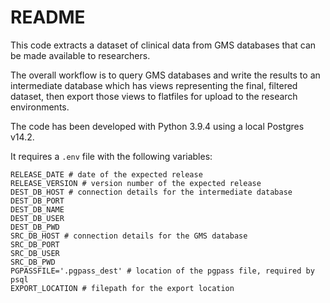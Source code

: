 # README

This code extracts a dataset of clinical data from GMS databases that can be made available to researchers.

The overall workflow is to query GMS databases and write the results to an intermediate database which has views representing the final, filtered dataset, then export those views to flatfiles for upload to the research environments.

The code has been developed with Python 3.9.4 using a local Postgres v14.2.

It requires a `.env` file with the following variables:

```
RELEASE_DATE # date of the expected release
RELEASE_VERSION # version number of the expected release
DEST_DB_HOST # connection details for the intermediate database
DEST_DB_PORT
DEST_DB_NAME
DEST_DB_USER
DEST_DB_PWD
SRC_DB_HOST # connection details for the GMS database
SRC_DB_PORT
SRC_DB_USER
SRC_DB_PWD
PGPASSFILE='.pgpass_dest' # location of the pgpass file, required by psql
EXPORT_LOCATION # filepath for the export location
```
